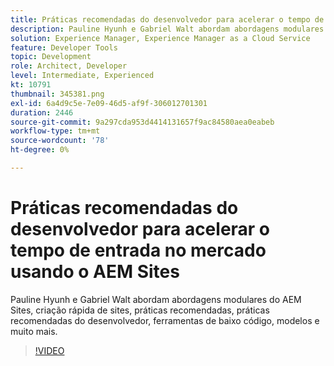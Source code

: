```yaml
---
title: Práticas recomendadas do desenvolvedor para acelerar o tempo de comercialização
description: Pauline Hyunh e Gabriel Walt abordam abordagens modulares do AEM Sites, criação rápida de sites, práticas recomendadas... práticas recomendadas do desenvolvedor, ferramentas de baixo código, modelos e muito mais. (Deve ter entre 60 e 160 caracteres, mas tem 177 caracteres)
solution: Experience Manager, Experience Manager as a Cloud Service
feature: Developer Tools
topic: Development
role: Architect, Developer
level: Intermediate, Experienced
kt: 10791
thumbnail: 345381.png
exl-id: 6a4d9c5e-7e09-46d5-af9f-306012701301
duration: 2446
source-git-commit: 9a297cda953d4414131657f9ac84580aea0eabeb
workflow-type: tm+mt
source-wordcount: '78'
ht-degree: 0%

---
```


# Práticas recomendadas do desenvolvedor para acelerar o tempo de entrada no mercado usando o AEM Sites

Pauline Hyunh e Gabriel Walt abordam abordagens modulares do AEM Sites, criação rápida de sites, práticas recomendadas, práticas recomendadas do desenvolvedor, ferramentas de baixo código, modelos e muito mais.

>[!VIDEO](https://video.tv.adobe.com/v/345381/?quality=12&learn=on)
